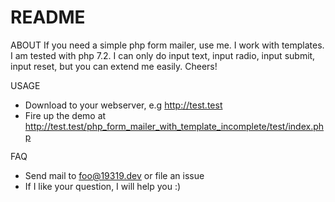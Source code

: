 # README

ABOUT
If you need a simple php form mailer, use me. I work with templates. I am tested with php 7.2. I can only do input text, input radio, input submit, input reset, but you can extend me easily. Cheers!

USAGE
- Download to your webserver, e.g http://test.test
- Fire up the demo at http://test.test/php_form_mailer_with_template_incomplete/test/index.php

FAQ
- Send mail to foo@19319.dev or file an issue
- If I like your question, I will help you :)
